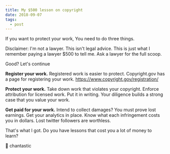 ```yaml
---
title: My $500 lesson on copyright
date: 2018-09-07
tags:
  - post
---
```


If you want to protect your work,
You need to do three things.

Disclaimer:
I'm not a lawyer.
This isn't legal advice.
This is just what I remember paying a lawyer \$500 to tell me.
Ask a lawyer for the full scoop.

Good?
Let's continue

**Register your work.**
Registered work is easier to protect.
Copyright.gov has a page for registering your work.
https://www.copyright.gov/registration/

**Protect your work.**
Take down work that violates your copyright.
Enforce attribution for licensed work.
Put it in writing.
Your diligence builds a strong case that you value your work.

**Get paid for your work.**
Intend to collect damages?
You must prove lost earnings.
Get your analytics in place.
Know what each infringement costs you in dollars.
Lost twitter followers are worthless.

That's what I got.
Do you have lessons that cost you a lot of money to learn?

💌 chantastic
